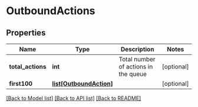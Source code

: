 # OutboundActions

## Properties
Name | Type | Description | Notes
------------ | ------------- | ------------- | -------------
**total_actions** | **int** | Total number of actions in the queue | [optional] 
**first100** | [**list[OutboundAction]**](OutboundAction.md) |  | [optional] 

[[Back to Model list]](../README.md#documentation-for-models) [[Back to API list]](../README.md#documentation-for-api-endpoints) [[Back to README]](../README.md)


